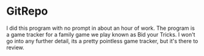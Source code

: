 GitRepo
=======
I did this program with no prompt in about an hour of work. The program is a game tracker for a family game we play known as Bid your Tricks. I won't go into any further detail, its a pretty pointless game tracker, but it's there to review.

